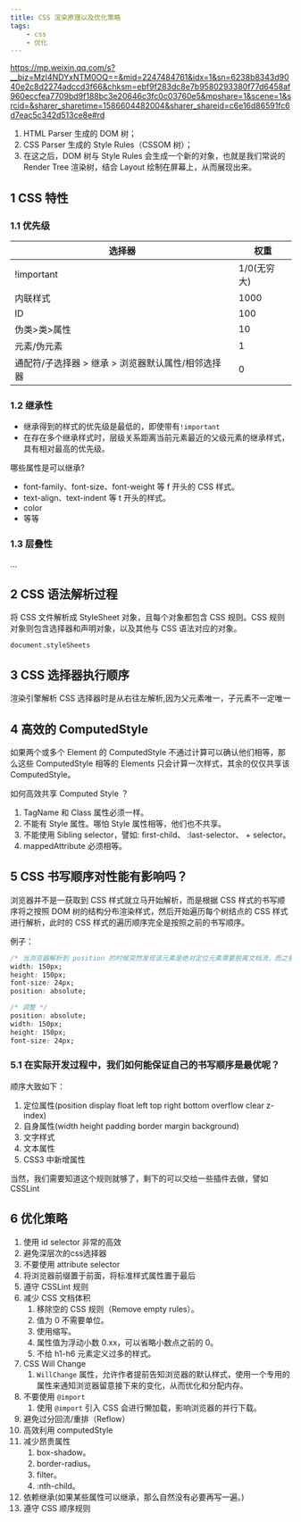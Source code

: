```yaml
---
title: CSS 渲染原理以及优化策略
tags:
    - css
    - 优化
---
```


<https://mp.weixin.qq.com/s?__biz=MzI4NDYxNTM0OQ==&mid=2247484761&idx=1&sn=6238b8343d9040e2c8d2274adccd3f66&chksm=ebf9f283dc8e7b9580293380f77d6458af960eccfea7709bd9f188bc3e20646c3fc0c03760e5&mpshare=1&scene=1&srcid=&sharer_sharetime=1586604482004&sharer_shareid=c6e16d86591fc6d7eac5c342d513ce8e#rd>

1. HTML Parser 生成的 DOM 树；
2. CSS Parser 生成的 Style Rules（CSSOM 树）；
3. 在这之后，DOM 树与 Style Rules 会生成一个新的对象，也就是我们常说的 Render Tree 渲染树，结合 Layout 绘制在屏幕上，从而展现出来。

## 1 CSS 特性

### 1.1 优先级

| 选择器                                             | 权重        |
| -------------------------------------------------- | ----------- |
| !important                                         | 1/0(无穷大) |
| 内联样式                                           | 1000        |
| ID                                                 | 100         |
| 伪类>类>属性                                       | 10          |
| 元素/伪元素                                        | 1           |
| 通配符/子选择器 > 继承 > 浏览器默认属性/相邻选择器 | 0           |

### 1.2 继承性

- 继承得到的样式的优先级是最低的，即使带有`!important`
- 在存在多个继承样式时，层级关系距离当前元素最近的父级元素的继承样式，具有相对最高的优先级。

哪些属性是可以继承?

- font-family、font-size、font-weight 等 f 开头的 CSS 样式。
- text-align、text-indent 等 t 开头的样式。
- color
- 等等

### 1.3 层叠性

...

## 2 CSS 语法解析过程

将 CSS 文件解析成 StyleSheet 对象，且每个对象都包含 CSS 规则。CSS 规则对象则包含选择器和声明对象，以及其他与 CSS 语法对应的对象。

`document.styleSheets`

## 3 CSS 选择器执行顺序

渲染引擎解析 CSS 选择器时是从右往左解析,因为父元素唯一，子元素不一定唯一

## 4 高效的 ComputedStyle

如果两个或多个 Element 的 ComputedStyle 不通过计算可以确认他们相等，那么这些 ComputedStyle 相等的 Elements 只会计算一次样式，其余的仅仅共享该 ComputedStyle。

如何高效共享 Computed Style ？

1. TagName 和 Class 属性必须一样。
2. 不能有 Style 属性。哪怕 Style 属性相等，他们也不共享。
3. 不能使用 Sibling selector，譬如: first-child、 :last-selector、 + selector。
4. mappedAttribute 必须相等。

## 5 CSS 书写顺序对性能有影响吗？

浏览器并不是一获取到 CSS 样式就立马开始解析，而是根据 CSS 样式的书写顺序将之按照 DOM 树的结构分布渲染样式，然后开始遍历每个树结点的 CSS 样式进行解析，此时的 CSS 样式的遍历顺序完全是按照之前的书写顺序。

例子：

```css
/* 当浏览器解析到 position 的时候突然发现该元素是绝对定位元素需要脱离文档流，而之前却是按照普通元素进行解析的，所以不得不重新渲染。 */
width: 150px;
height: 150px;
font-size: 24px;
position: absolute;
```

```css
/* 调整 */
position: absolute;
width: 150px;
height: 150px;
font-size: 24px;
```

### 5.1 在实际开发过程中，我们如何能保证自己的书写顺序是最优呢？

顺序大致如下：

1. 定位属性(position  display  float  left  top  right  bottom   overflow  clear   z-index)
2. 自身属性(width  height  padding  border  margin   background)
3. 文字样式
4. 文本属性
5. CSS3 中新增属性

当然，我们需要知道这个规则就够了，剩下的可以交给一些插件去做，譬如 CSSLint

## 6 优化策略

1. 使用 id selector 非常的高效
2. 避免深层次的css选择器
3. 不要使用 attribute selector
4. 将浏览器前缀置于前面，将标准样式属性置于最后
5. 遵守 CSSLint 规则
6. 减少 CSS 文档体积
   1. 移除空的 CSS 规则（Remove empty rules）。
   2. 值为 0 不需要单位。
   3. 使用缩写。
   4. 属性值为浮动小数 0.xx，可以省略小数点之前的 0。
   5. 不给 h1-h6 元素定义过多的样式。
7. CSS Will Change
   1. `WillChange` 属性，允许作者提前告知浏览器的默认样式，使用一个专用的属性来通知浏览器留意接下来的变化，从而优化和分配内存。
8. 不要使用 `@import`
   1. 使用 `@import` 引入 CSS 会进行懒加载，影响浏览器的并行下载。
9. 避免过分回流/重排（Reflow）
10. 高效利用 computedStyle
11. 减少昂贵属性
    1. box-shadow。
    2. border-radius。
    3. filter。
    4. :nth-child。
12. 依赖继承(如果某些属性可以继承，那么自然没有必要再写一遍。)
13. 遵守 CSS 顺序规则
